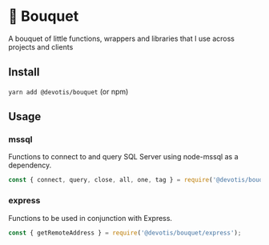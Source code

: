 # 💐 Bouquet

A bouquet of little functions, wrappers and libraries that I use across projects and clients

## Install

`yarn add @devotis/bouquet` (or npm)

## Usage

### mssql

Functions to connect to and query SQL Server using node-mssql as a dependency.

```javascript
const { connect, query, close, all, one, tag } = require('@devotis/bouquet/mssql');
```

### express

Functions to be used in conjunction with Express.

```javascript
const { getRemoteAddress } = require('@devotis/bouquet/express');
```
